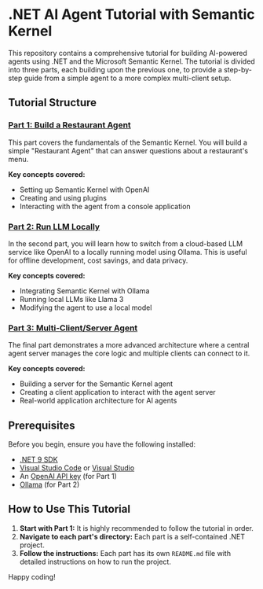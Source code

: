 # .NET AI Agent Tutorial with Semantic Kernel

This repository contains a comprehensive tutorial for building AI-powered agents using .NET and the Microsoft Semantic Kernel. The tutorial is divided into three parts, each building upon the previous one, to provide a step-by-step guide from a simple agent to a more complex multi-client setup.

## Tutorial Structure

### [Part 1: Build a Restaurant Agent](./Part1_Build_Restuarant_Agent/Readme.md)

This part covers the fundamentals of the Semantic Kernel. You will build a simple "Restaurant Agent" that can answer questions about a restaurant's menu.

**Key concepts covered:**
- Setting up Semantic Kernel with OpenAI
- Creating and using plugins
- Interacting with the agent from a console application

### [Part 2: Run LLM Locally](./Part2_Run_LLM_Locally/README.md)

In the second part, you will learn how to switch from a cloud-based LLM service like OpenAI to a locally running model using Ollama. This is useful for offline development, cost savings, and data privacy.

**Key concepts covered:**
- Integrating Semantic Kernel with Ollama
- Running local LLMs like Llama 3
- Modifying the agent to use a local model

### [Part 3: Multi-Client/Server Agent](./Part3_McpServer/README.md)

The final part demonstrates a more advanced architecture where a central agent server manages the core logic and multiple clients can connect to it.

**Key concepts covered:**
- Building a server for the Semantic Kernel agent
- Creating a client application to interact with the agent server
- Real-world application architecture for AI agents

## Prerequisites

Before you begin, ensure you have the following installed:
- [.NET 9 SDK](https://dotnet.microsoft.com/download/dotnet/9.0)
- [Visual Studio Code](https://code.visualstudio.com/) or [Visual Studio](https://visualstudio.microsoft.com/)
- An [OpenAI API key](https://platform.openai.com/account/api-keys) (for Part 1)
- [Ollama](https://ollama.com/) (for Part 2)

## How to Use This Tutorial

1.  **Start with Part 1:** It is highly recommended to follow the tutorial in order.
2.  **Navigate to each part's directory:** Each part is a self-contained .NET project.
3.  **Follow the instructions:** Each part has its own `README.md` file with detailed instructions on how to run the project.

Happy coding! 
